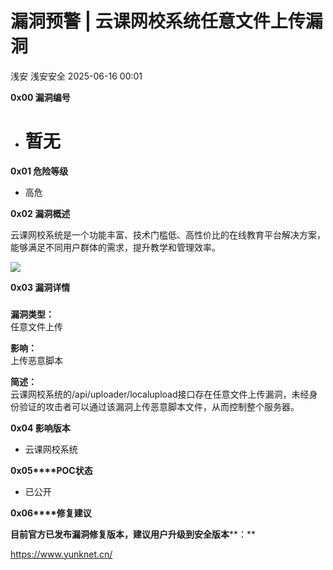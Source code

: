 #  漏洞预警 | 云课网校系统任意文件上传漏洞  
浅安  浅安安全   2025-06-16 00:01  
  
**0x00 漏洞编号**  
- # 暂无  
  
**0x01 危险等级**  
- 高危  
  
**0x02 漏洞概述**  
  
云课网校系统是一个功能丰富、技术门槛低、高性价比的在线教育平台解决方案，能够满足不同用户群体的需求，提升教学和管理效率。  
  
![](https://mmbiz.qpic.cn/sz_mmbiz_png/7stTqD182SXvDh1ns0GpJN7xdtz6boxhlYY6sfctCH9VyKQ1uDgF9MF1X0F0ndWkOj230jz9tYOfKVfYeDAZaA/640?wx_fmt=png&from=appmsg "")  
  
**0x03 漏洞详情**  
###   
  
**漏洞类型：**  
任意文件上传  
  
**影响：**  
上传恶意脚本  
  
**简述：**  
云课网校系统的/api/uploader/localupload接口存在任意文件上传漏洞，未经身份验证的攻击者可以通过该漏洞上传恶意脚本文件，从而控制整个服务器。  
  
**0x04 影响版本**  
- 云课网校系统  
  
**0x05****POC状态**  
- 已公开  
  
**0x06****修复建议**  
  
**目前官方已发布漏洞修复版本，建议用户升级到安全版本****：**  
  
https://www.yunknet.cn/  
  
  
  

